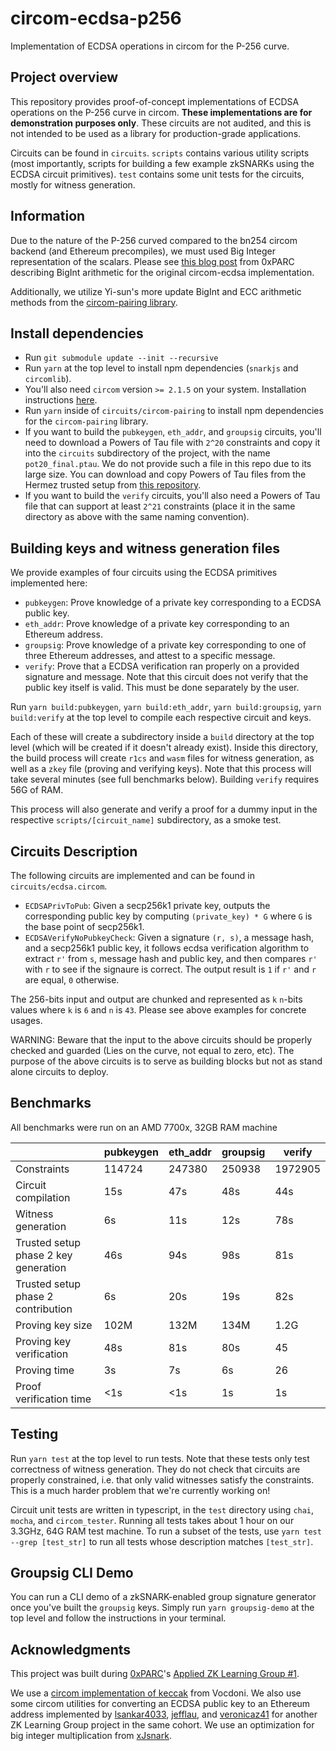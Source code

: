 # circom-ecdsa-p256

Implementation of ECDSA operations in circom for the P-256 curve.

## Project overview

This repository provides proof-of-concept implementations of ECDSA operations on the P-256 curve in circom. **These implementations are for demonstration purposes only**. These circuits are not audited, and this is not intended to be used as a library for production-grade applications.

Circuits can be found in `circuits`. `scripts` contains various utility scripts (most importantly, scripts for building a few example zkSNARKs using the ECDSA circuit primitives). `test` contains some unit tests for the circuits, mostly for witness generation.

## Information
Due to the nature of the P-256 curved compared to the bn254 circom backend (and Ethereum precompiles), we must used Big Integer representation of the scalars. Please see [this blog post](https://0xparc.org/blog/zk-ecdsa-2) from 0xPARC describing BigInt arithmetic for the original circom-ecdsa implementation.

Additionally, we utilize Yi-sun's more update BigInt and ECC arithmetic methods from the [circom-pairing library](https://github.com/yi-sun/circom-pairing).

## Install dependencies
- Run `git submodule update --init --recursive`
- Run `yarn` at the top level to install npm dependencies (`snarkjs` and `circomlib`).
- You'll also need `circom` version `>= 2.1.5` on your system. Installation instructions [here](https://docs.circom.io/getting-started/installation/).
- Run `yarn` inside of `circuits/circom-pairing` to install npm dependencies for the `circom-pairing` library.
- If you want to build the `pubkeygen`, `eth_addr`, and `groupsig` circuits, you'll need to download a Powers of Tau file with `2^20` constraints and copy it into the `circuits` subdirectory of the project, with the name `pot20_final.ptau`. We do not provide such a file in this repo due to its large size. You can download and copy Powers of Tau files from the Hermez trusted setup from [this repository](https://github.com/iden3/snarkjs#7-prepare-phase-2).
- If you want to build the `verify` circuits, you'll also need a Powers of Tau file that can support at least `2^21` constraints (place it in the same directory as above with the same naming convention).

## Building keys and witness generation files

We provide examples of four circuits using the ECDSA primitives implemented here:

- `pubkeygen`: Prove knowledge of a private key corresponding to a ECDSA public key.
- `eth_addr`: Prove knowledge of a private key corresponding to an Ethereum address.
- `groupsig`: Prove knowledge of a private key corresponding to one of three Ethereum addresses, and attest to a specific message.
- `verify`: Prove that a ECDSA verification ran properly on a provided signature and message. Note that this circuit does not verify that the public key itself is valid. This must be done separately by the user.

Run `yarn build:pubkeygen`, `yarn build:eth_addr`, `yarn build:groupsig`, `yarn build:verify` at the top level to compile each respective circuit and keys.

Each of these will create a subdirectory inside a `build` directory at the top level (which will be created if it doesn't already exist). Inside this directory, the build process will create `r1cs` and `wasm` files for witness generation, as well as a `zkey` file (proving and verifying keys). Note that this process will take several minutes (see full benchmarks below). Building `verify` requires 56G of RAM.

This process will also generate and verify a proof for a dummy input in the respective `scripts/[circuit_name]` subdirectory, as a smoke test.

## Circuits Description

The following circuits are implemented and can be found in `circuits/ecdsa.circom`.

- `ECDSAPrivToPub`: Given a secp256k1 private key, outputs the corresponding public key by computing `(private_key) * G` where `G` is the base point of secp256k1.
- `ECDSAVerifyNoPubkeyCheck`: Given a signature `(r, s)`, a message hash, and a secp256k1 public key, it follows ecdsa verification algorithm to extract `r'` from `s`, message hash and public key, and then compares `r'` with `r` to see if the signaure is correct. The output result is `1` if `r'` and `r` are equal, `0` otherwise.

The 256-bits input and output are chunked and represented as `k` `n`-bits values where `k` is `6` and `n` is `43`. Please see above examples for concrete usages.

WARNING: Beware that the input to the above circuits should be properly checked and guarded (Lies on the curve, not equal to zero, etc). The purpose of the above circuits is to serve as building blocks but not as stand alone circuits to deploy.

## Benchmarks

All benchmarks were run on an AMD 7700x, 32GB RAM machine

|                                      | pubkeygen | eth_addr | groupsig | verify  |
| ------------------------------------ | --------- | -------- | -------- | ------- |
| Constraints                          | 114724    | 247380   | 250938   | 1972905 |
| Circuit compilation                  | 15s       | 47s      | 48s      | 44s     |
| Witness generation                   | 6s        | 11s      | 12s      | 78s     |
| Trusted setup phase 2 key generation | 46s       | 94s      | 98s      | 81s     |
| Trusted setup phase 2 contribution   | 6s        | 20s      | 19s      | 82s     |
| Proving key size                     | 102M      | 132M     | 134M     | 1.2G    |
| Proving key verification             | 48s       | 81s      | 80s      | 45      |
| Proving time                         | 3s        | 7s       | 6s       | 26      |
| Proof verification time              | <1s       | <1s      | 1s       | 1s      |

## Testing

Run `yarn test` at the top level to run tests. Note that these tests only test correctness of witness generation. They do not check that circuits are properly constrained, i.e. that only valid witnesses satisfy the constraints. This is a much harder problem that we're currently working on!

Circuit unit tests are written in typescript, in the `test` directory using `chai`, `mocha`, and `circom_tester`. Running all tests takes about 1 hour on our 3.3GHz, 64G RAM test machine. To run a subset of the tests, use `yarn test --grep [test_str]` to run all tests whose description matches `[test_str]`.

## Groupsig CLI Demo

You can run a CLI demo of a zkSNARK-enabled group signature generator once you've built the `groupsig` keys. Simply run `yarn groupsig-demo` at the top level and follow the instructions in your terminal.

## Acknowledgments

This project was built during [0xPARC](http://0xparc.org/)'s [Applied ZK Learning Group #1](https://0xparc.org/blog/zk-learning-group).

We use a [circom implementation of keccak](https://github.com/vocdoni/keccak256-circom) from Vocdoni. We also use some circom utilities for converting an ECDSA public key to an Ethereum address implemented by [lsankar4033](https://github.com/lsankar4033), [jefflau](https://github.com/jefflau), and [veronicaz41](https://github.com/veronicaz41) for another ZK Learning Group project in the same cohort. We use an optimization for big integer multiplication from [xJsnark](https://github.com/akosba/xjsnark).
